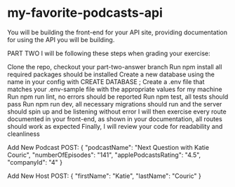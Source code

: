 # my-favorite-podcasts-api

You will be building the front-end for your API site, providing documentation for using the API you will be building.

PART TWO
I will be following these steps when grading your exercise:

Clone the repo, checkout your part-two-answer branch
Run npm install all required packages should be installed
Create a new database using the name in your config with CREATE DATABASE <name>;
Create a .env file that matches your .env-sample file with the appropriate values for my machine
Run npm run lint, no errors should be reported
Run npm test, all tests should pass
Run npm run dev, all necessary migrations should run and the server should spin up and be listening without error
I will then exercise every route documented in your front-end, as shown in your documentation, all routes should work as expected
Finally, I will review your code for readability and cleanliness

Add New Podcast
POST:
{
"podcastName": "Next Question with Katie Couric",
"numberOfEpisodes": "141",
"applePodcastsRating": "4.5",
"companyId": "4"
}

Add New Host
POST:
{
"firstName": "Katie",
"lastName": "Couric"
}


